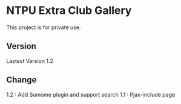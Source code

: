 # NTPU Extra Club Gallery

This project is for private use.

## Version

Lastest Version 1.2

## Change

1.2 : Add Sumome plugin and support search
1.1 : Pjax-include page
